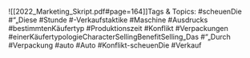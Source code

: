 
![[2022_Marketing_Skript.pdf#page=164]]Tags & Topics:
   #scheuenDie
   #“„Diese
   #Stunde
   #-Verkaufstaktike
   #Maschine
   #Ausdrucks
   #bestimmtenKäufertyp
   #Produktionszeit
   #Konflikt
   #Verpackungen
   #einerKäufertypologieCharacterSellingBenefitSelling„Das
   #“„Durch
   #Verpackung
   #auto
   #Auto
   #Konflikt-scheuenDie
   #Verkauf